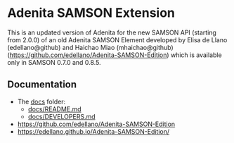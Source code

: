 # Adenita SAMSON Extension

This is an updated version of Adenita for the new SAMSON API (starting from 2.0.0) of an old Adenita SAMSON Element developed by Elisa de Llano (edellano@github) and Haichao Miao (mhaichao@github) (https://github.com/edellano/Adenita-SAMSON-Edition) which is available only in SAMSON 0.7.0 and 0.8.5.

## Documentation

- The [docs](docs) folder:
  - [docs/README.md](docs/README.md)
  - [docs/DEVELOPERS.md](docs/DEVELOPERS.md)
- https://github.com/edellano/Adenita-SAMSON-Edition
- https://edellano.github.io/Adenita-SAMSON-Edition/
